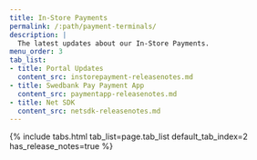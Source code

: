 ```yaml
---
title: In-Store Payments
permalink: /:path/payment-terminals/
description: |
  The latest updates about our In-Store Payments.
menu_order: 3
tab_list:
- title: Portal Updates
  content_src: instorepayment-releasenotes.md
- title: Swedbank Pay Payment App
  content_src: paymentapp-releasenotes.md
- title: Net SDK
  content_src: netsdk-releasenotes.md
---
```


{% include tabs.html tab_list=page.tab_list default_tab_index=2 has_release_notes=true %}
